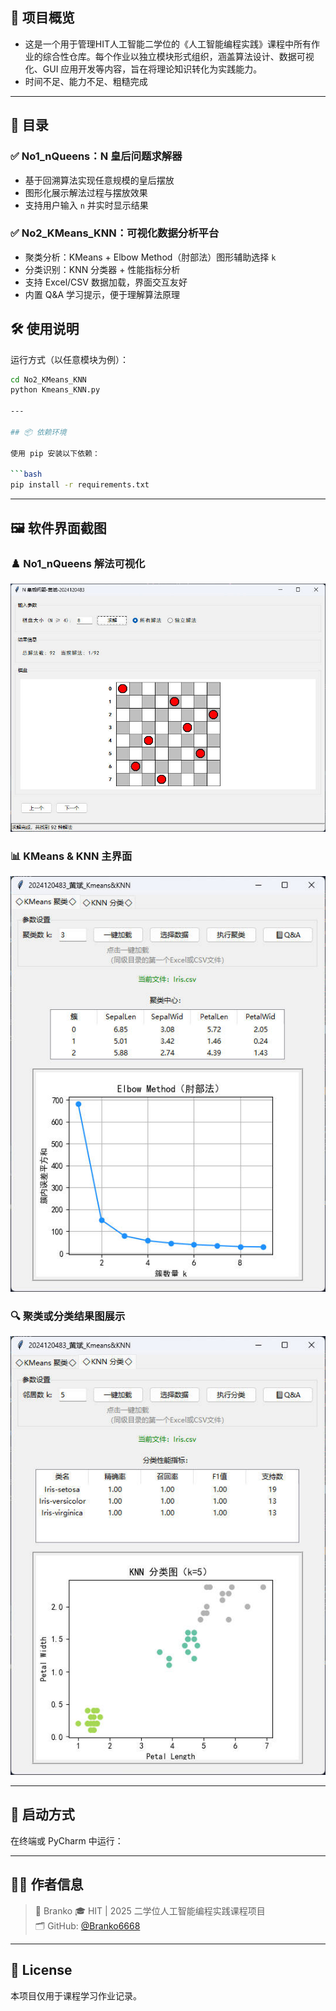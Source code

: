 ## 🎯 项目概览

- 这是一个用于管理HIT人工智能二学位的《人工智能编程实践》课程中所有作业的综合性仓库。每个作业以独立模块形式组织，涵盖算法设计、数据可视化、GUI 应用开发等内容，旨在将理论知识转化为实践能力。
- 时间不足、能力不足、粗糙完成
---

## 🧠 目录

### ✅ No1_nQueens：N 皇后问题求解器
- 基于回溯算法实现任意规模的皇后摆放
- 图形化展示解法过程与摆放效果
- 支持用户输入 `n` 并实时显示结果

### ✅ No2_KMeans_KNN：可视化数据分析平台
- 聚类分析：KMeans + Elbow Method（肘部法）图形辅助选择 `k`
- 分类识别：KNN 分类器 + 性能指标分析
- 支持 Excel/CSV 数据加载，界面交互友好
- 内置 Q&A 学习提示，便于理解算法原理



## 🛠 使用说明

运行方式（以任意模块为例）：

```bash
cd No2_KMeans_KNN
python Kmeans_KNN.py

---

## 📦 依赖环境

使用 pip 安装以下依赖：

```bash
pip install -r requirements.txt
```

---

## 🖼️ 软件界面截图

### ♟️ No1_nQueens 解法可视化
![n皇后界面](screenshots/nQueens.jpg)

### 📊 KMeans & KNN 主界面
![界面 1](screenshots/Kmeans&KNN_1.jpg)

### 🔍 聚类或分类结果图展示
![界面 2](screenshots/Kmeans&KNN_2.jpg)


---

## 🚀 启动方式

在终端或 PyCharm 中运行：

---

## 👨‍🎓 作者信息

> 👤 Branko
> 🎓 HIT | 2025 二学位人工智能编程实践课程项目  
> 🗂️ GitHub: [@Branko6668](https://github.com/Branko6668)



---

## 📜 License

本项目仅用于课程学习作业记录。


